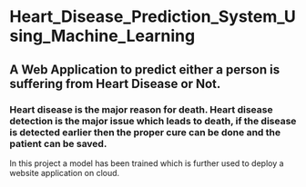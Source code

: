 # Heart_Disease_Prediction_System_Using_Machine_Learning
## A Web Application to predict either a person is suffering from Heart Disease or Not.

### Heart disease is the major reason for death. Heart disease detection is the major issue which leads to death, if the disease is detected earlier then the proper cure can be done and the patient can be saved.
In this project a model has been trained which is further used to deploy a website application on cloud.
